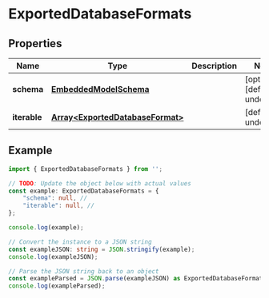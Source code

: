 
# ExportedDatabaseFormats


## Properties

Name | Type | Description | Notes
------------ | ------------- | ------------- | -------------
**schema** | [**EmbeddedModelSchema**](EmbeddedModelSchema) |  | [optional] [default to undefined]
**iterable** | [**Array&lt;ExportedDatabaseFormat&gt;**](ExportedDatabaseFormat) |  | [default to undefined]

## Example

```typescript
import { ExportedDatabaseFormats } from '';

// TODO: Update the object below with actual values
const example: ExportedDatabaseFormats = {
    "schema": null, // 
    "iterable": null, // 
};

console.log(example);

// Convert the instance to a JSON string
const exampleJSON: string = JSON.stringify(example);
console.log(exampleJSON);

// Parse the JSON string back to an object
const exampleParsed = JSON.parse(exampleJSON) as ExportedDatabaseFormats;
console.log(exampleParsed);
```




